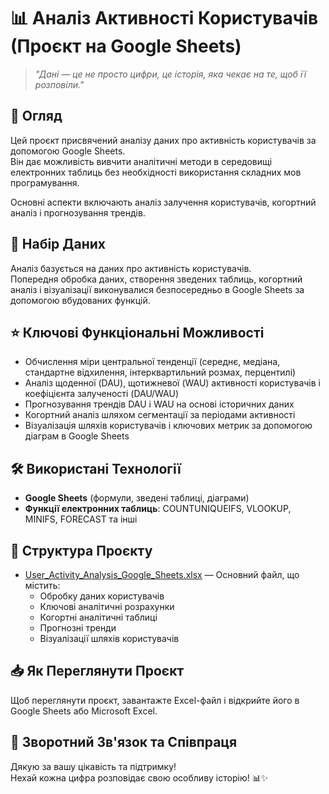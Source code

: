 # 📊 Аналіз Активності Користувачів (Проєкт на Google Sheets)

> _"Дані — це не просто цифри, це історія, яка чекає на те, щоб її розповіли."_

## 🔎 Огляд

Цей проєкт присвячений аналізу даних про активність користувачів за допомогою Google Sheets.  
Він дає можливість вивчити аналітичні методи в середовищі електронних таблиць без необхідності використання складних мов програмування.

Основні аспекти включають аналіз залучення користувачів, когортний аналіз і прогнозування трендів.

## 📂 Набір Даних

Аналіз базується на даних про активність користувачів.  
Попередня обробка даних, створення зведених таблиць, когортний аналіз і візуалізації виконувалися безпосередньо в Google Sheets за допомогою вбудованих функцій.

## ⭐ Ключові Функціональні Можливості

- Обчислення міри центральної тенденції (середнє, медіана, стандартне відхилення, інтерквартильний розмах, перцентилі)
- Аналіз щоденної (DAU), щотижневої (WAU) активності користувачів і коефіцієнта залученості (DAU/WAU)
- Прогнозування трендів DAU і WAU на основі історичних даних
- Когортний аналіз шляхом сегментації за періодами активності
- Візуалізація шляхів користувачів і ключових метрик за допомогою діаграм в Google Sheets

## 🛠️ Використані Технології

- **Google Sheets** (формули, зведені таблиці, діаграми)
- **Функції електронних таблиць**: COUNTUNIQUEIFS, VLOOKUP, MINIFS, FORECAST та інші

## 🧩 Структура Проєкту

- [User_Activity_Analysis_Google_Sheets.xlsx](User_Activity_Analysis_Google_Sheets.xlsx) — Основний файл, що містить:
  - Обробку даних користувачів
  - Ключові аналітичні розрахунки
  - Когортні аналітичні таблиці
  - Прогнозні тренди
  - Візуалізації шляхів користувачів

## 📥 Як Переглянути Проєкт

Щоб переглянути проєкт, завантажте Excel-файл і відкрийте його в Google Sheets або Microsoft Excel.

## 🤝 Зворотний Зв'язок та Співпраця

Дякую за вашу цікавість та підтримку!  
Нехай кожна цифра розповідає свою особливу історію! 📊✨
 
